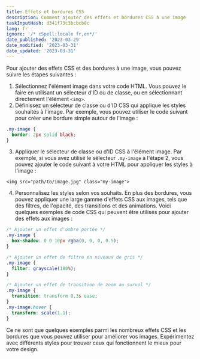 ```yaml
---
title: Effets et bordures CSS
description: Comment ajouter des effets et bordures CSS à une image
taskInputHash: d341f73c3bcbcb8c
lang: fr
ignore: '/* cSpell:locale fr,en*/'
date_published: '2023-03-29'
date_modified: '2023-03-31'
date_updated: '2023-03-31'
---
```

Pour ajouter des effets CSS et des bordures à une image, vous pouvez suivre les étapes suivantes :
1. Sélectionnez l'élément image dans votre code HTML. Vous pouvez le faire en utilisant un sélecteur d'ID ou de classe, ou en sélectionnant directement l'élément `<img>`.
2. Définissez un sélecteur de classe ou d'ID CSS qui applique les styles souhaités à l'image. Par exemple, vous pouvez utiliser le code suivant pour créer une bordure simple autour de l'image :

```css
.my-image {
  border: 2px solid black;
}
```

3. Appliquer le sélecteur de classe ou d'ID CSS à l'élément image. Par exemple, si vous avez utilisé le sélecteur `.my-image` à l'étape 2, vous pouvez ajouter le code suivant à votre HTML pour appliquer les styles à l'image :

```arduino
<img src="path/to/image.jpg" class="my-image">
```

4. Personnalisez les styles selon vos souhaits. En plus des bordures, vous pouvez appliquer une large gamme d'effets CSS aux images, tels que des filtres, de l'opacité, des transitions et des animations. Voici quelques exemples de code CSS qui peuvent être utilisés pour ajouter des effets aux images :

```css
/* Ajouter un effet d'ombre portée */
.my-image {
  box-shadow: 0 0 10px rgba(0, 0, 0, 0.5);
}

/* Ajouter un effet de filtre en niveaux de gris */
.my-image {
  filter: grayscale(100%);
}

/* Ajouter un effet de transition de zoom au survol */
.my-image {
  transition: transform 0,3s ease;
}
.my-image:hover {
  transform: scale(1.1);
}
```

Ce ne sont que quelques exemples parmi les nombreux effets CSS et les bordures que vous pouvez utiliser pour améliorer vos images. Expérimentez avec différents styles pour trouver ceux qui fonctionnent le mieux pour votre design.
